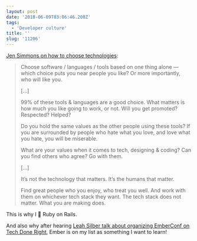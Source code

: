 ```yaml
---
layout: post
date: '2018-06-09T03:06:46.208Z'
tags:
  - 'Developer culture'
title: ''
slug: '11206'
---
```

[Jen Simmons on how to choose technologies](https://twitter.com/jensimmons/status/1004486599239979008):

>Choose software / languages / tools based on one thing alone — which choice puts you near people you like? Or more importantly, who will like you.
>
>[...]
>
>99% of these tools &amp; languages are a good choice. What matters is how much you like going to work, or not. Will you get promoted? Respected? Helped?
>
>Do you hold the same values as the other people using these tools? If you are surrounded by people who hate what you love, and love what you hate, you will be miserable.
>
>What are your values when it comes to tech, designing &amp; coding? Can you find others who agree? Go with them.
>
>[...]
>
>It’s not the technology that matters. It’s the humans that matter.
>
>Find great people who you enjoy, who treat you well. And work with them on whichever tech stack they want. The tech stack does not matter. What you are making does.

This is why I 💖 Ruby on Rails.

And also why after hearing [Leah Silber talk about organizing EmberConf on Tech Done Right](http://www.techdoneright.io/39), Ember is on my list as something I want to learn!
